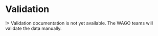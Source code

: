 # Validation

!> Validation documentation is not yet available. The WAGO teams will validate the data manually.